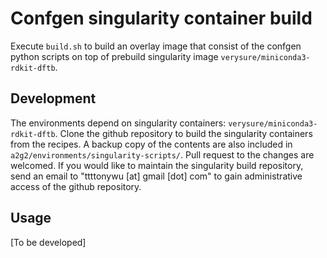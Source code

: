 Confgen singularity container build
===================================

Execute `build.sh` to build an overlay image that consist of the confgen python scripts on top of
prebuild singularity image `verysure/miniconda3-rdkit-dftb`.


Development
-----------

The environments depend on singularity containers: `verysure/miniconda3-rdkit-dftb`.
Clone the github repository to build the singularity containers from the recipes. A backup copy of the contents
are also included in `a2g2/environments/singularity-scripts/`. Pull request to the changes are welcomed.
If you would like to maintain the singularity build repository, send an email to "ttttonywu [at] gmail [dot] com" 
to gain administrative access of the github repository.


Usage
-----
[To be developed]
